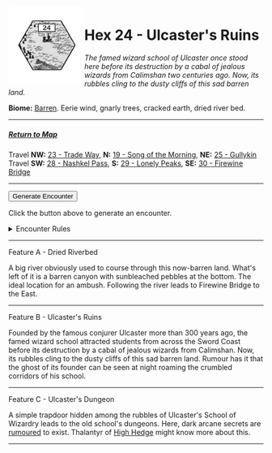 
<img align="left" width=150px src="/images/Hexes/hex24.png">
<h1>Hex 24 - Ulcaster's Ruins</h1>

*The famed wizard school of Ulcaster once stood here before its destruction by a cabal of jealous wizards from Calimshan two centuries ago. Now, its rubbles cling to the dusty cliffs of this sad barren land.*

**Biome:** <u>Barren</u>. Eerie wind, gnarly trees, cracked earth, dried river bed.

---

##### [Return to Map](https://saltygoo.github.io/2024/12/31/BGHex/)
Travel **NW:** [23 - Trade Way](/pages/BaldurHex/23-TradeWay), **N:** [19 - Song of the Morning](/pages/BaldurHex/19-Morning), **NE:** [25 - Gullykin](/pages/BaldurHex/25-Gullykin)<br>
Travel **SW:** [28 - Nashkel Pass](/pages/BaldurHex/28-Pass), **S:** [29 - Lonely Peaks](/pages/BaldurHex/29-Lonely), **SE:** [30 - Firewine Bridge](/pages/BaldurHex/30-Firewine)

 ---
 
<button id="generateText" >Generate Encounter</button> <br>

<span class="grey" id="result" style="height: 75px;"> Click the button above to generate an encounter. </span>

<details markdown="1">
<summary>Encounter Rules</summary>
Generate an encounter the first time the party goes to one of this hex's features and every 12 hours. Encounters can happen on the way to the location or at the destination. If an encounter would happen while the party rests, good survival skills while setting up camp make the encounter happen after the full rest is completed. Search the [Baldur's Gate Wiki](https://baldursgate.fandom.com/wiki/Baldur%27s_Gate_Wiki) for information on named NPC. Do not hesitate to replace any named NPC by one the players have already met from time to time! It makes for a better story.
</details>

 ---

<span class="blacktitle"> Feature A - Dried Riverbed</span>

A big river obviously used to course through this now-barren land. What's left of it is a barren canyon with sunbleached pebbles at the bottom. The ideal location for an ambush. Following the river leads to Firewine Bridge to the East.

---

<span class="blacktitle"> Feature B - Ulcaster's Ruins</span>

Founded by the famous conjurer Ulcaster more than 300 years ago, the famed wizard school attracted students from across the Sword Coast before its destruction by a cabal of jealous wizards from Calimshan. Now, its rubbles cling to the dusty cliffs of this sad barren land. Rumour has it that the ghost of its founder can be seen at night roaming the crumbled corridors of his school.

---

<span class="blacktitle"> Feature C - Ulcaster's Dungeon</span>

A simple trapdoor hidden among the rubbles of Ulcaster's School of Wizardry leads to the old school's dungeons. Here, dark arcane secrets are [rumoured](https://www.reddit.com/r/baldursgate/comments/zvq2d9/ulcaster_school_dark_secret/) to exist. Thalantyr of [High Hedge](https://saltygoo.github.io/pages/BaldurHex/17-HighHedge/) might know more about this.

---

<script>
    const climate1 = "Barren";
    const climate2 = "Barren";
</script>
<script src="/scripts/BGencounter.js"></script>

